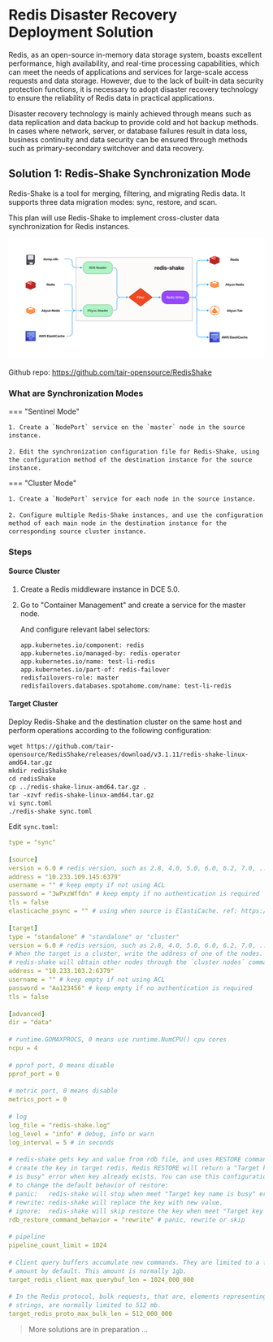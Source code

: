 # Redis Disaster Recovery Deployment Solution

Redis, as an open-source in-memory data storage system, boasts excellent performance, high availability, and real-time processing capabilities, which can meet the needs of applications and services for large-scale access requests and data storage. However, due to the lack of built-in data security protection functions, it is necessary to adopt disaster recovery technology to ensure the reliability of Redis data in practical applications.

Disaster recovery technology is mainly achieved through means such as data replication and data backup to provide cold and hot backup methods. In cases where network, server, or database failures result in data loss, business continuity and data security can be ensured through methods such as primary-secondary switchover and data recovery.

## Solution 1: Redis-Shake Synchronization Mode

Redis-Shake is a tool for merging, filtering, and migrating Redis data. It supports three data migration modes: sync, restore, and scan.

This plan will use Redis-Shake to implement cross-cluster data synchronization for Redis instances.

![architecture](../images/tole00.png)

Github repo: <https://github.com/tair-opensource/RedisShake>

### What are Synchronization Modes

=== "Sentinel Mode"
  
    1. Create a `NodePort` service on the `master` node in the source instance.

    2. Edit the synchronization configuration file for Redis-Shake, using the configuration method of the destination instance for the source instance.

=== "Cluster Mode"
 
    1. Create a `NodePort` service for each node in the source instance.

    2. Configure multiple Redis-Shake instances, and use the configuration method of each main node in the destination instance for the corresponding source cluster instance.

### Steps

#### Source Cluster

1. Create a Redis middleware instance in DCE 5.0.

2. Go to "Container Management" and create a service for the master node.

    And configure relevant label selectors:

    ```shell
    app.kubernetes.io/component: redis
    app.kubernetes.io/managed-by: redis-operator
    app.kubernetes.io/name: test-li-redis
    app.kubernetes.io/part-of: redis-failover
    redisfailovers-role: master
    redisfailovers.databases.spotahome.com/name: test-li-redis
    ```

#### Target Cluster

Deploy Redis-Shake and the destination cluster on the same host and perform operations according to the following configuration:

```shell
wget https://github.com/tair-opensource/RedisShake/releases/download/v3.1.11/redis-shake-linux-amd64.tar.gz
mkdir redisShake
cd redisShake
cp ../redis-shake-linux-amd64.tar.gz .
tar -xzvf redis-shake-linux-amd64.tar.gz
vi sync.toml
./redis-shake sync.toml
```

Edit `sync.toml`:

```yaml
type = "sync"
 
[source]
version = 6.0 # redis version, such as 2.8, 4.0, 5.0, 6.0, 6.2, 7.0, ...
address = "10.233.109.145:6379"
username = "" # keep empty if not using ACL
password = "3wPxzWffdn" # keep empty if no authentication is required
tls = false
elasticache_psync = "" # using when source is ElastiCache. ref: https://github.com/alibaba/RedisShake/issues/373
 
[target]
type = "standalone" # "standalone" or "cluster"
version = 6.0 # redis version, such as 2.8, 4.0, 5.0, 6.0, 6.2, 7.0, ...
# When the target is a cluster, write the address of one of the nodes.
# redis-shake will obtain other nodes through the `cluster nodes` command.
address = "10.233.103.2:6379"
username = "" # keep empty if not using ACL
password = "Aa123456" # keep empty if no authentication is required
tls = false
 
[advanced]
dir = "data"
 
# runtime.GOMAXPROCS, 0 means use runtime.NumCPU() cpu cores
ncpu = 4
 
# pprof port, 0 means disable
pprof_port = 0
 
# metric port, 0 means disable
metrics_port = 0
 
# log
log_file = "redis-shake.log"
log_level = "info" # debug, info or warn
log_interval = 5 # in seconds
 
# redis-shake gets key and value from rdb file, and uses RESTORE command to
# create the key in target redis. Redis RESTORE will return a "Target key name
# is busy" error when key already exists. You can use this configuration item
# to change the default behavior of restore:
# panic:   redis-shake will stop when meet "Target key name is busy" error.
# rewrite: redis-shake will replace the key with new value.
# ignore:  redis-shake will skip restore the key when meet "Target key name is busy" error.
rdb_restore_command_behavior = "rewrite" # panic, rewrite or skip
 
# pipeline
pipeline_count_limit = 1024
 
# Client query buffers accumulate new commands. They are limited to a fixed
# amount by default. This amount is normally 1gb.
target_redis_client_max_querybuf_len = 1024_000_000
 
# In the Redis protocol, bulk requests, that are, elements representing single
# strings, are normally limited to 512 mb.
target_redis_proto_max_bulk_len = 512_000_000
```

> More solutions are in preparation ...
